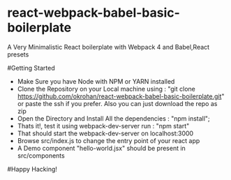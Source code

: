 # react-webpack-babel-basic-boilerplate

A Very Minimalistic React boilerplate with Webpack 4 and Babel,React presets


#Getting Started

* Make Sure you have Node with NPM or YARN installed
* Clone the Repository on your Local machine using : "git clone https://github.com/okrohan/react-webpack-babel-basic-boilerplate.git" or paste the ssh if you prefer.
  Also you can just download the repo as zip
* Open the Directory and Install All the dependencies : "npm install";
* Thats it!, test it using webpack-dev-server run : "npm start"
* That should start the webpack-dev-server on localhost:3000
* Browse src/index.js to change the entry point of your react app
* A Demo component "hello-world.jsx" should be present in src/components

#Happy Hacking!
